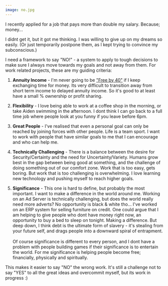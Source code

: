 ```yaml
---
image: no.jpg
---
```

I recently applied for a job that pays more than double my salary. Because; money... 

I didnt get it, but it got me thinking. I was willing to give up on my dreams so easily. (Or just temporarily postpone them, as I kept trying to convince my subconscious.) 

I need a framework to say "NO!" - a system to apply to tough decisions to make sure I always move towards my goals and not away from them. For work related projects, these are my guiding criteria:

1. <b>Annuity Income</b> - I'm never going to be <a href="/blog/free-by-40" target="_blank">"Free by 40"</a> if I keep exchanging time for money. Its very difficult to transition away from short term income to delayed annuity income. So it's good to at least have a small % ownership or profit sharing.

2. <b>Flexibility</b> - I love being able to work at a coffee shop in the morning, or take Aiden swimming in the afternoon. I dont think I can go back to a full time job where people look at you funny if you leave before 6pm. 

3. <b>Great People</b> - I've realised that even a personal goal can only be reached by joining forces with other people. Life is a team sport. I want to work with people that have similar goals to me that I can encourage and who can help me.

4. <b>Technically Challenging</b> - There is a balance between the desire for Security/Certainty and the need for Uncertainty/Variety. Humans grow best in the gap between being good at something, and the challenge of doing something out of our comfort zone. Work that is too easy, gets boring. But work that is too challenging is overwhelming. I love learning new technology and pushing myself to reach higher goals.

5. <b>Significance</b> - This one is hard to define, but probably the most important. I want to make a difference in the world around me. Working on an Ad Server is technically challenging, but does the world really need more adverts? No opportunity is black & white tho... I've worked on an ERP system for selling furniture on credit. One could argue that I am helping to give people who dont have money right now, an opportunity to buy a bed to sleep on tonight. Making a difference. But deep down, I think debt is the ultimate form of slavery - it's stealing from your future self, and drags people into a downward spiral of entrapment.<br><br>Of course significance is different to every person, and I dont have a problem with people building games if their significance is to entertain the world. For me significance is helping people become free; financially, physically and spiritually.

This makes it easier to say "NO" the wrong work. It's still a challenge not to say "YES" to all the great ideas and overcommit myself, but its work in progress :)



<!--Tony Robbins says there are 6 basic human needs https://www.linkedin.com/pulse/20141120152010-101706366-six-basic-needs-that-make-us-tick (its more relevant than Maslow's Heirachy). -->